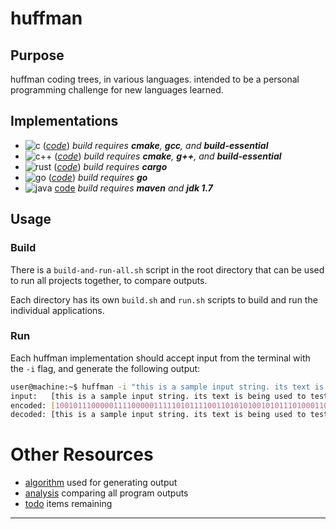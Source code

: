 # huffman
## Purpose
huffman coding trees, in various languages.  intended to be a personal programming challenge for new languages learned.

## Implementations
* ![c](https://github.com/dgj7/huffman/actions/workflows/c-build.yml/badge.svg) (_[code](c/)_) _build requires **cmake**, **gcc**, and **build-essential**_
* ![c++](https://github.com/dgj7/huffman/actions/workflows/cpp-build.yml/badge.svg) (_[code](c++/)_) _build requires **cmake**, **g++**, and **build-essential**_
* ![rust](https://github.com/dgj7/huffman/actions/workflows/rust-build.yml/badge.svg) (_[code](rust/)_) _build requires **cargo**_
* ![go](https://github.com/dgj7/huffman/actions/workflows/go-build.yml/badge.svg) (_[code](go/)_) _build requires **go**_
* ![java](https://github.com/dgj7/huffman/actions/workflows/java-build.yml/badge.svg) [code](java/) _build requires **maven** and **jdk 1.7**_

## Usage
### Build
There is a `build-and-run-all.sh` script in the root directory that can be used to run all projects together, to compare outputs.

Each directory has its own `build.sh` and `run.sh` scripts to build and run the individual applications.

### Run
Each huffman implementation should accept input from the terminal with the `-i` flag, and generate the following output:

```bash
user@machine:~$ huffman -i "this is a sample input string. its text is being used to test the huffman coding tree."
input:   [this is a sample input string. its text is being used to test the huffman coding tree.]
encoded: [100101110000011110000011111010111100110101010010101110100011011110000111010111100010011100110001100000011110110110010111000100001111100110110100110011100000111101101011010000111101101111100000111011100111111000101011110011010011001111001011111011111011111000010000100001001101010111111011011010101100110000111101101111000110011011101110010]
decoded: [this is a sample input string. its text is being used to test the huffman coding tree.]
```

# Other Resources
* [algorithm](.docs/algorithm.md) used for generating output
* [analysis](.docs/analysis.md) comparing all program outputs
* [todo](.docs/todo.md) items remaining

---
